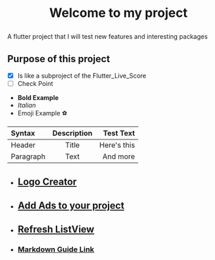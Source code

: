# <p style="text-align: center;"> Welcome to my project</p>

A flutter project that I will test new features and interesting packages

## Purpose of this project

- [x] Is like a subproject of the Flutter_Live_Score
- [ ] Check Point
- **Bold Example**
- _Italian_
- Emoji Example :soccer:

| Syntax    | Description |   Test Text |
|:----------|:-----------:|------------:|
| Header    |    Title    | Here's this |
| Paragraph |    Text     |    And more |

- ## **[Logo Creator](https://logomakr.com/app/)**
- ## **[Add Ads to your project](https://www.youtube.com/watch?v=IYHEG-9gTMU)**
- ## **[Refresh ListView](https://www.youtube.com/watch?v=ApQ1l_Cu0dE)**
- ### **[Markdown Guide Link](https://www.markdownguide.org/extended-syntax/)**